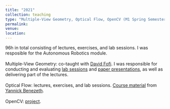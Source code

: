 ```yaml
---
title: "2021"
collection: teaching
type: "Multiple-View Geometry, Optical Flow, OpenCV (M1 Spring Semester)"
permalink: 
venue: 
location: 
---
```


96h in total consisting of lectures, exercises, and lab sessions. I was resposible for the Autonomous Robotics module. <br><br>
Multiple-View Geometry: co-taught with [David Fofi](http://www.davidfofi.net). I was responsible for conducting and evaluating [lab sessions](https://coda.io/@devesh-adlakha/lab-exercises) and [paper presentations](https://coda.io/@devesh-adlakha/vp-paper-presentation), as well as delivering part of the lectures. <br><br>
Optical Flow: lectures, exercises, and lab sessions. [Course material](https://drive.google.com/file/d/18CQYMBe5wUFGd3ODWDXEZWHRpUVPDd5I/view) from [Yannick Benezeth](https://sites.google.com/view/ybenezeth/home). <br><br>
OpenCV: [project](https://coda.io/@devesh-adlakha/opencv-project). 

